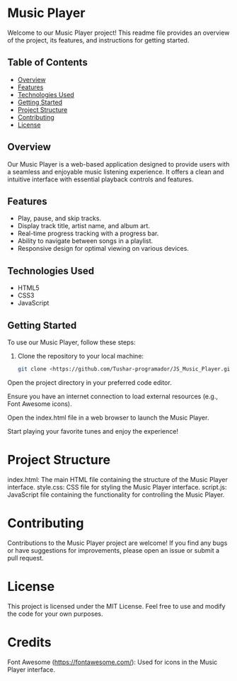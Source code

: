 # Music Player 

Welcome to our Music Player project! This readme file provides an overview of the project, its features, and instructions for getting started.
## Table of Contents

- [Overview](#Overview)
- [Features](#features)
- [Technologies Used](#Technologies-Used)
- [Getting Started](#getting-started)
- [Project Structure](#Project-Structure)
- [Contributing](#contributing)
- [License](#license)


## Overview

Our Music Player is a web-based application designed to provide users with a seamless and enjoyable music listening experience. It offers a clean and intuitive interface with essential playback controls and features.

## Features

- Play, pause, and skip tracks.
- Display track title, artist name, and album art.
- Real-time progress tracking with a progress bar.
- Ability to navigate between songs in a playlist.
- Responsive design for optimal viewing on various devices.

## Technologies Used

- HTML5
- CSS3
- JavaScript

## Getting Started

To use our Music Player, follow these steps:

1. Clone the repository to your local machine:

   ```bash
   git clone <https://github.com/Tushar-programador/JS_Music_Player.git>
Open the project directory in your preferred code editor.

Ensure you have an internet connection to load external resources (e.g., Font Awesome icons).

Open the index.html file in a web browser to launch the Music Player.

Start playing your favorite tunes and enjoy the experience!

# Project Structure
index.html: The main HTML file containing the structure of the Music Player interface.
style.css: CSS file for styling the Music Player interface.
script.js: JavaScript file containing the functionality for controlling the Music Player.

# Contributing
Contributions to the Music Player project are welcome! If you find any bugs or have suggestions for improvements, please open an issue or submit a pull request.

# License
This project is licensed under the MIT License. Feel free to use and modify the code for your own purposes.

# Credits
Font Awesome (https://fontawesome.com/): Used for icons in the Music Player interface.
